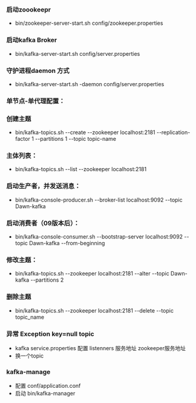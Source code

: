 ### 启动zoookeepr
- bin/zookeeper-server-start.sh config/zookeeper.properties

### 启动kafka Broker
- bin/kafka-server-start.sh config/server.properties

### 守护进程daemon 方式
- bin/kafka-server-start.sh -daemon config/server.properties
### 单节点-单代理配置：
### 创建主题
- bin/kafka-topics.sh --create --zookeeper localhost:2181 --replication-factor 1 --partitions 1 --topic topic-name

### 主体列表：
- bin/kafka-topics.sh --list --zookeeper localhost:2181

### 启动生产者，并发送消息：
- bin/kafka-console-producer.sh --broker-list localhost:9092 --topic Dawn-kafka

### 启动消费者（09版本后）：
- bin/kafka-console-consumer.sh --bootstrap-server localhost:9092 --topic Dawn-kafka --from-beginning

### 修改主题：
- bin/kafka-topics.sh --zookeeper localhost:2181 --alter --topic Dawn-kafka --partitions 2

### 删除主题
- bin/kafka-topics.sh --zookeeper localhost:2181 --delete --topic topic_name

### 异常 Exception key=null  topic
- kafka service.properties 配置 listenners 服务地址 zookeeper服务地址
- 换一个topic



### kafka-manage
- 配置 conf/application.conf
- 启动  bin/kafka-manager
